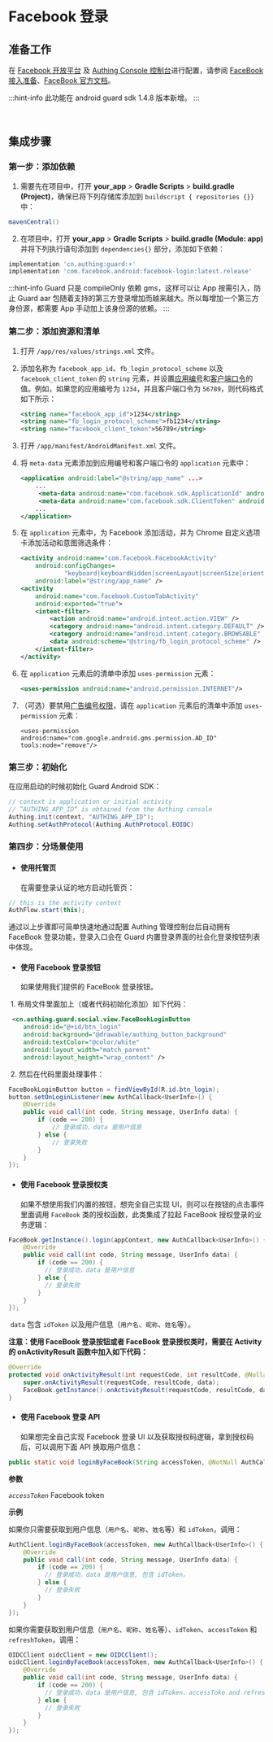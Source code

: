 # Facebook 登录

<LastUpdated/>

## 准备工作

在 [Facebook 开放平台](https://developers.facebook.com/) 及 [Authing Console 控制台](https://authing.cn/)进行配置，请参阅 [FaceBook 接入准备](../../../guides/connections/social/facebook-mobile/README.md)、[FaceBook 官方文档](https://developers.facebook.com/docs/facebook-login/android)。

:::hint-info
此功能在 android guard sdk 1.4.8 版本新增。
:::


<br>

## 集成步骤

### 第一步：添加依赖

1. 需要先在项目中，打开 **your_app** > **Gradle Scripts** > **build.gradle (Project)**，确保已将下列存储库添加到 `buildscript { repositories {}}` 中：

```groovy
mavenCentral() 
```

2. 在项目中，打开 **your_app** > **Gradle Scripts** > **build.gradle (Module: app)** 并将下列执行语句添加到 `dependencies{}` 部分，添加如下依赖：

```groovy
implementation 'cn.authing:guard:+'
implementation 'com.facebook.android:facebook-login:latest.release'
```

:::hint-info
Guard 只是 compileOnly 依赖 gms，这样可以让 App 按需引入，防止 Guard aar 包随着支持的第三方登录增加而越来越大。所以每增加一个第三方身份源，都需要 App 手动加上该身份源的依赖。
:::

### 第二步：添加资源和清单

1. 打开 `/app/res/values/strings.xml` 文件。

2. 添加名称为 `facebook_app_id`、`fb_login_protocol_scheme` 以及 `facebook_client_token` 的 `string` 元素，并设置[应用编号](https://developers.facebook.com/docs/android/getting-started#app-id)和[客户端口令](https://developers.facebook.com/docs/android/getting-started#client-token)的值。例如，如果您的应用编号为 `1234`，并且客户端口令为 `56789`，则代码格式如下所示：

   ```xml
   <string name="facebook_app_id">1234</string>
   <string name="fb_login_protocol_scheme">fb1234</string>
   <string name="facebook_client_token">56789</string>
   ```

3. 打开 `/app/manifest/AndroidManifest.xml` 文件。

4. 将 `meta-data` 元素添加到应用编号和客户端口令的 `application` 元素中：

   ```xml
   <application android:label="@string/app_name" ...>
       ...
      	<meta-data android:name="com.facebook.sdk.ApplicationId" android:value="@string/facebook_app_id"/>
      	<meta-data android:name="com.facebook.sdk.ClientToken" android:value="@string/facebook_client_token"/>
       ...
   </application>
   ```

5. 在 `application` 元素中，为 Facebook 添加活动，并为 Chrome 自定义选项卡添加活动和意图筛选条件：

   ```xml
   <activity android:name="com.facebook.FacebookActivity"
       android:configChanges=
               "keyboard|keyboardHidden|screenLayout|screenSize|orientation"
       android:label="@string/app_name" />
   <activity
       android:name="com.facebook.CustomTabActivity"
       android:exported="true">
       <intent-filter>
           <action android:name="android.intent.action.VIEW" />
           <category android:name="android.intent.category.DEFAULT" />
           <category android:name="android.intent.category.BROWSABLE" />
           <data android:scheme="@string/fb_login_protocol_scheme" />
       </intent-filter>
   </activity>
   ```

6. 在 `application` 元素后的清单中添加 `uses-permission` 元素：

   ```xml
   <uses-permission android:name="android.permission.INTERNET"/>
   ```

7. （可选）要禁用[广告编号权限](https://developers.facebook.com/docs/android/getting-started#ad-id-permissions)，请在 `application` 元素后的清单中添加 `uses-permission` 元素：

   ```
   <uses-permission android:name="com.google.android.gms.permission.AD_ID" tools:node="remove"/>
   ```

### 第三步：初始化

在应用启动的时候初始化 Guard Android SDK：

```java
// context is application or initial activity
// ”AUTHING_APP_ID“ is obtained from the Authing console
Authing.init(context, "AUTHING_APP_ID");
Authing.setAuthProtocol(Authing.AuthProtocol.EOIDC)
```

### 第四步：分场景使用

- #### 使用托管页
  在需要登录认证的地方启动托管页：
```java
// this is the activity context
AuthFlow.start(this);
```

通过以上步骤即可简单快速地通过配置 Authing 管理控制台后自动拥有 FaceBook 登录功能，登录入口会在 Guard 内置登录界面的社会化登录按钮列表中体现。

- #### 使用 Facebook 登录按钮
    如果使用我们提供的 FaceBook 登录按钮。

​		1. 布局文件里面加上（或者代码初始化添加）如下代码：

```xml
 <cn.authing.guard.social.view.FaceBookLoginButton
    android:id="@+id/btn_login"
    android:background="@drawable/authing_button_background"
    android:textColor="@color/white"
    android:layout_width="match_parent"
    android:layout_height="wrap_content" />
```

​		2. 然后在代码里面处理事件：

```java
FaceBookLoginButton button = findViewById(R.id.btn_login);
button.setOnLoginListener(new AuthCallback<UserInfo>() {
    @Override
    public void call(int code, String message, UserInfo data) {
      	if (code == 200) {
        	// 登录成功，data 是用户信息
       	} else {
        	// 登录失败
      	}
    }
});
```

- #### 使用 Facebook 登录授权类
  如果不想使用我们内置的按钮，想完全自己实现 UI，则可以在按钮的点击事件里面调用 `FaceBook` 类的授权函数，此类集成了拉起  FaceBook 授权登录的业务逻辑：

```java
FaceBook.getInstance().login(appContext, new AuthCallback<UserInfo>() {
    @Override
    public void call(int code, String message, UserInfo data) {
        if (code == 200) {
          // 登录成功，data 是用户信息
        } else {
          // 登录失败
        }
    }
});
```

​	`data` 包含 `idToken` 以及用户信息（`用户名`、`昵称`、`姓名`等）。

**注意：使用 FaceBook 登录按钮或者 FaceBook 登录授权类时，需要在 Activity 的 onActivityResult 函数中加入如下代码：**

```java
@Override
protected void onActivityResult(int requestCode, int resultCode, @Nullable Intent data) {
    super.onActivityResult(requestCode, resultCode, data);
    FaceBook.getInstance().onActivityResult(requestCode, resultCode, data);
}
```

- #### 使用 Facebook 登录 API 

  如果想完全自己实现 Facebook 登录 UI 以及获取授权码逻辑，拿到授权码后，可以调用下面 API 换取用户信息：

```java
public static void loginByFaceBook(String accessToken, @NotNull AuthCallback<UserInfo> callback)
```

**参数**

*`accessToken`* Facebook token

**示例**

如果你只需要获取到用户信息（`用户名`、`昵称`、`姓名`等）和 `idToken`，调用：

```java
AuthClient.loginByFaceBook(accessToken, new AuthCallback<UserInfo>() {
    @Override
    public void call(int code, String message, UserInfo data) {
        if (code == 200) {
          // 登录成功，data 是用户信息, 包含 idToken。
        } else {
          // 登录失败
        }
    }
});
```

如果你需要获取到用户信息（`用户名`、`昵称`、`姓名`等）、`idToken`、`accessToken` 和 `refreshToken`，调用：

```java
OIDCClient oidcClient = new OIDCClient();
oidcClient.loginByFaceBook(accessToken, new AuthCallback<UserInfo>() {
    @Override
    public void call(int code, String message, UserInfo data) {
        if (code == 200) {
          // 登录成功，data 是用户信息, 包含 idToken、accessToke and refreshToken。
        } else {
          // 登录失败
        }
    }
});
```

